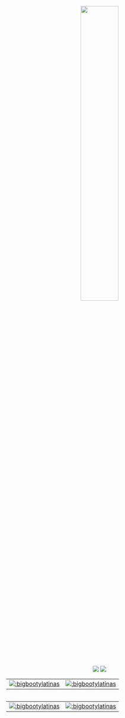 <p align=center>
  <a href="https://discord.com/users/277674827215536129"><img src="https://lanyard-profile-readme.vercel.app/api/277674827215536129" width=45%></a>
</p>

<p align="center">
  <a href="https://github.com/bigbootylatinas"><img src="https://img.shields.io/github/followers/bigbootylatinas?style=for-the-badge"></img></a>
  <a href="https://github.com/bigbootylatinas"><img src="https://img.shields.io/github/stars/bigbootylatinas?style=for-the-badge"></img></a>
</p>



<table>
  <td>
<a href="https://www.roblox.com/users/53650704/profile"><img src="https://pbb.bio/profile/81777" alt=":bigbootylatinas" />
</td>
  <td>
<a href="https://www.roblox.com/users/81777/profile"><img src="https://pbb.bio/profile/4287569777" alt=":bigbootylatinas" />
</td>
</table>
<table>


<table>
<td>
<a href="https://www.roblox.com/users/4327514471/profile"><img src="https://pbb.bio/profile/81777" alt=":bigbootylatinas" />
</td>
<td>
<a href="https://www.roblox.com/users/53650704/profile"><img src="https://pbb.bio/profile/53650704" alt=":bigbootylatinas" />
</td>
</table>

